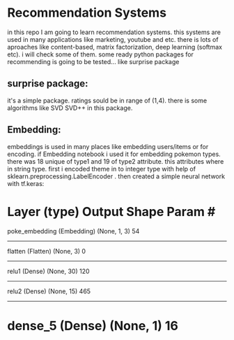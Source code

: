 <h1>Recommendation Systems</h1>
in this repo I am going to learn recommendation systems. this systems are used in many applications like marketing, youtube and etc.
there is lots of aproaches like content-based, matrix factorization, deep learning (softmax etc). i will check some of them.
some ready python packages for recommending is going to be tested... like surprise package

<h2>surprise package:</h2>
it's a simple package. ratings sould be in range of (1,4). there is some algorithms like SVD SVD++ in this package. 


<h2> Embedding: </h1>
embeddings is used in many places like embedding users/items or for encoding.
if Embedding notebook i used it for embedding pokemon types. there was 18 unique of type1 and 19 of type2 attribute.
this attributes where in string type. first i encoded theme in to integer type with help of sklearn.preprocessing.LabelEncoder .
then created a simple neural network with tf.keras:

Layer (type)                 Output Shape              Param #   
=================================================================
poke_embedding (Embedding)   (None, 1, 3)              54        
_________________________________________________________________
flatten (Flatten)            (None, 3)                 0         
_________________________________________________________________
relu1 (Dense)                (None, 30)                120       
_________________________________________________________________
relu2 (Dense)                (None, 15)                465       
_________________________________________________________________
dense_5 (Dense)              (None, 1)                 16        
=================================================================
